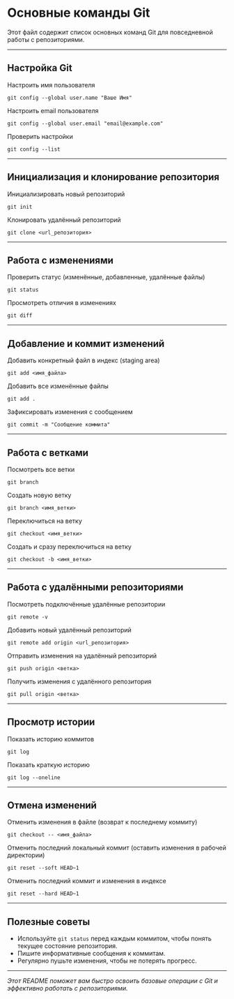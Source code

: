 # Основные команды Git

Этот файл содержит список основных команд Git для повседневной работы с репозиториями.

---

## Настройка Git

Настроить имя пользователя  
```
git config --global user.name "Ваше Имя"
```
Настроить email пользователя  
```
git config --global user.email "email@example.com"
```
Проверить настройки  
```
git config --list
```
---

## Инициализация и клонирование репозитория

Инициализировать новый репозиторий  
```
git init
```
Клонировать удалённый репозиторий  
```
git clone <url_репозитория>
```
---

## Работа с изменениями

Проверить статус (изменённые, добавленные, удалённые файлы)  
```
git status
```

Просмотреть отличия в изменениях  
```
git diff
```
---

## Добавление и коммит изменений

Добавить конкретный файл в индекс (staging area)
```
git add <имя_файла>
```
Добавить все изменённые файлы
```
git add .
```
Зафиксировать изменения с сообщением
```
git commit -m "Сообщение коммита"
```
---

## Работа с ветками

Посмотреть все ветки
```
git branch
```
Создать новую ветку
```
git branch <имя_ветки>
```
Переключиться на ветку
```
git checkout <имя_ветки>
```
Создать и сразу переключиться на ветку
```
git checkout -b <имя_ветки>
```
---

## Работа с удалёнными репозиториями
Посмотреть подключённые удалённые репозитории
```
git remote -v
```
Добавить новый удалённый репозиторий
```
git remote add origin <url_репозитория>
```
Отправить изменения на удалённый репозиторий
```
git push origin <ветка>
```
Получить изменения с удалённого репозитория
```
git pull origin <ветка>
```
---

## Просмотр истории

Показать историю коммитов
```
git log
```
Показать краткую историю
```
git log --oneline
```
---

## Отмена изменений

Отменить изменения в файле (возврат к последнему коммиту)
```
git checkout -- <имя_файла>
```
Отменить последний локальный коммит (оставить изменения в рабочей директории)
```
git reset --soft HEAD~1
```
Отменить последний коммит и изменения в индексе
```
git reset --hard HEAD~1
```
---

## Полезные советы

- Используйте `git status` перед каждым коммитом, чтобы понять текущее состояние репозитория.
- Пишите информативные сообщения к коммитам.
- Регулярно пушьте изменения, чтобы не потерять прогресс.

---

*Этот README поможет вам быстро освоить базовые операции с Git и эффективно работать с репозиториями.*
